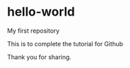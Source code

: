 # hello-world
My first repository

This is to complete the tutorial for Github

Thank you for sharing.


